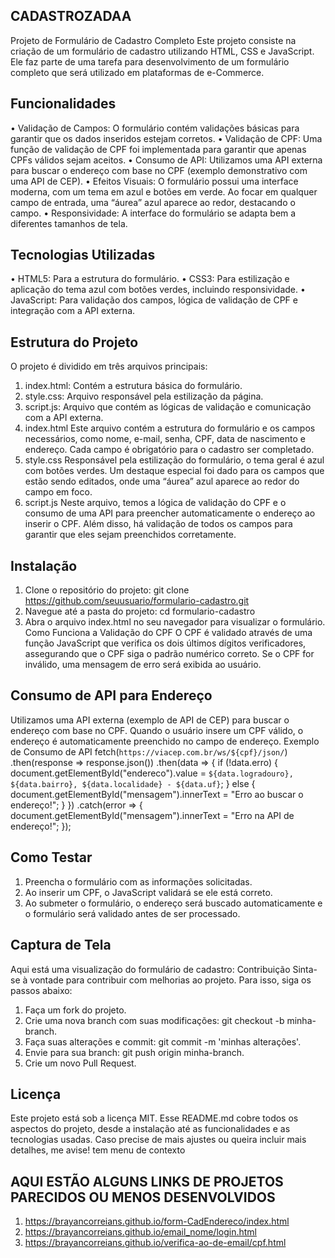 ## CADASTROZADAA


Projeto de Formulário de Cadastro Completo
Este projeto consiste na criação de um formulário de cadastro utilizando HTML, CSS e JavaScript. Ele faz parte de uma tarefa para desenvolvimento de um formulário completo que será utilizado em plataformas de e-Commerce.

## Funcionalidades
• Validação de Campos: O formulário contém validações básicas para garantir que os dados inseridos estejam corretos.
• Validação de CPF: Uma função de validação de CPF foi implementada para garantir que apenas CPFs válidos sejam aceitos.
• Consumo de API: Utilizamos uma API externa para buscar o endereço com base no CPF (exemplo demonstrativo com uma API de CEP).
• Efeitos Visuais: O formulário possui uma interface moderna, com um tema em azul e botões em verde. Ao focar em qualquer campo de entrada, uma “áurea” azul aparece ao redor, destacando o campo.
• Responsividade: A interface do formulário se adapta bem a diferentes tamanhos de tela.
## Tecnologias Utilizadas
• HTML5: Para a estrutura do formulário.
• CSS3: Para estilização e aplicação do tema azul com botões verdes, incluindo responsividade.
• JavaScript: Para validação dos campos, lógica de validação de CPF e integração com a API externa.


## Estrutura do Projeto
O projeto é dividido em três arquivos principais:
1. index.html: Contém a estrutura básica do formulário.
2. style.css: Arquivo responsável pela estilização da página.
3. script.js: Arquivo que contém as lógicas de validação e comunicação com a API externa.
1. index.html
Este arquivo contém a estrutura do formulário e os campos necessários, como nome, e-mail, senha, CPF, data de nascimento e endereço. Cada campo é obrigatório para o cadastro ser completado.
2. style.css
Responsável pela estilização do formulário, o tema geral é azul com botões verdes. Um destaque especial foi dado para os campos que estão sendo editados, onde uma “áurea” azul aparece ao redor do campo em foco.
3. script.js
Neste arquivo, temos a lógica de validação do CPF e o consumo de uma API para preencher automaticamente o endereço ao inserir o CPF. Além disso, há validação de todos os campos para garantir que eles sejam preenchidos corretamente.


## Instalação
1. Clone o repositório do projeto:
git clone https://github.com/seuusuario/formulario-cadastro.git
2. Navegue até a pasta do projeto:
cd formulario-cadastro
3. Abra o arquivo index.html no seu navegador para visualizar o formulário.
Como Funciona a Validação do CPF
O CPF é validado através de uma função JavaScript que verifica os dois últimos dígitos verificadores, assegurando que o CPF siga o padrão numérico correto. Se o CPF for inválido, uma mensagem de erro será exibida ao usuário.


## Consumo de API para Endereço
Utilizamos uma API externa (exemplo de API de CEP) para buscar o endereço com base no CPF. Quando o usuário insere um CPF válido, o endereço é automaticamente preenchido no campo de endereço.
Exemplo de Consumo de API
fetch(`https://viacep.com.br/ws/${cpf}/json/`)
   .then(response => response.json())
   .then(data => {
       if (!data.erro) {
           document.getElementById("endereco").value = `${data.logradouro}, ${data.bairro}, ${data.localidade} - ${data.uf}`;
       } else {
           document.getElementById("mensagem").innerText = "Erro ao buscar o endereço!";
       }
   })
   .catch(error => {
       document.getElementById("mensagem").innerText = "Erro na API de endereço!";
   });
## Como Testar
1. Preencha o formulário com as informações solicitadas.
2. Ao inserir um CPF, o JavaScript validará se ele está correto.
3. Ao submeter o formulário, o endereço será buscado automaticamente e o formulário será validado antes de ser processado. 


## Captura de Tela
Aqui está uma visualização do formulário de cadastro:
Contribuição
Sinta-se à vontade para contribuir com melhorias ao projeto. Para isso, siga os passos abaixo:
1. Faça um fork do projeto.
2. Crie uma nova branch com suas modificações: git checkout -b minha-branch.
3. Faça suas alterações e commit: git commit -m 'minhas alterações'.
4. Envie para sua branch: git push origin minha-branch.
5. Crie um novo Pull Request.

## Licença
Este projeto está sob a licença MIT.
Esse README.md cobre todos os aspectos do projeto, desde a instalação até as funcionalidades e as tecnologias usadas. Caso precise de mais ajustes ou queira incluir mais detalhes, me avise!
tem menu de contexto

## AQUI ESTÃO ALGUNS LINKS DE PROJETOS PARECIDOS OU MENOS DESENVOLVIDOS
1. https://brayancorreians.github.io/form-CadEndereco/index.html
2. https://brayancorreians.github.io/email_nome/login.html
3. https://brayancorreians.github.io/verifica-ao-de-email/cpf.html

